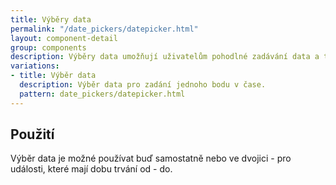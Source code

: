 ```yaml
---
title: Výběry data
permalink: "/date_pickers/datepicker.html"
layout: component-detail
group: components
description: Výběry data umožňují uživatelům pohodlné zadávání data a to tím způsobem, že uživateli automaticky zobrazí kalendář. Jsou vhodné především pro zadávání termínů událostí, které se konají v blízké budoucnosti nebo událostí, které se odehrály v nedaleké minulosti.
variations:
- title: Výběr data
  description: Výběr data pro zadání jednoho bodu v čase.
  pattern: date_pickers/datepicker.html
---
```


## Použití

Výběr data je možné používat buď samostatně nebo ve dvojici - pro události, které mají dobu trvání od - do.